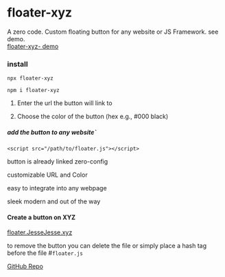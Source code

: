 
# floater-xyz
A zero code. Custom floating button for  any website or JS Framework. see demo.  
<a href="https://pub-c1de1cb456e74d6bbbee111ba9e6c757.r2.dev/floater-xyz.html">floater-xyz- demo</a>

###  install
```
npx floater-xyz
```
```
npm i floater-xyz
```

1. Enter the url the button will link to

2. Choose the color of the button
    (hex e.g., #000 black)

##### add the button to any website`
```
<script src="/path/to/floater.js"></script>
```
button is already linked zero-config

 customizable URL and Color

easy to integrate into any webpage

sleek modern and out of the way

####  Create a button on XYZ
<a href="https://floater.jessejesse.xyz">floater.JesseJesse.xyz</a>

to remove the button you can delete the file or simply place a hash tag before the file #<code>floater.js</code><br>

[GitHub Repo](https://Github.com/sudo-self/floater-buttons)
